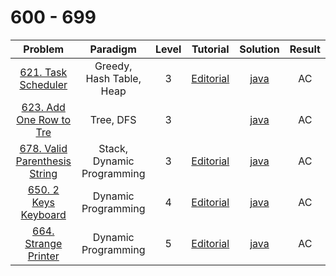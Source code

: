 # 600 - 699

|                                         Problem                                          |          Paradigm          | Level |                                    Tutorial                                    |                  Solution                   | Result |
| :--------------------------------------------------------------------------------------: | :------------------------: | :---: | :----------------------------------------------------------------------------: | :-----------------------------------------: | :----: |
|           [621. Task Scheduler](https://leetcode.com/problems/task-scheduler/)           |  Greedy, Hash Table, Heap  |   3   |      [Editorial](https://leetcode.com/problems/task-scheduler/editorial/)      |      [java](./621_Task_Scheduler.java)      |   AC   |
|      [623. Add One Row to Tre](https://leetcode.com/problems/add-one-row-to-tree/)       |         Tree, DFS          |   3   |                                                                                |   [java](./623_Add_One_Row_to_Tree.java)    |   AC   |
| [678. Valid Parenthesis String](https://leetcode.com/problems/valid-parenthesis-string/) | Stack, Dynamic Programming |   3   | [Editorial](https://leetcode.com/problems/valid-parenthesis-string/editorial/) | [java](./678_Valid_Parenthesis_String.java) |   AC   |
|          [650. 2 Keys Keyboard](https://leetcode.com/problems/2-keys-keyboard/)          |    Dynamic Programming     |   4   |     [Editorial](https://leetcode.com/problems/2-keys-keyboard/editorial/)      |     [java](./650_2_Keys_Keyboard.java)      |   AC   |
|          [664. Strange Printer](https://leetcode.com/problems/strange-printer/)          |    Dynamic Programming     |   5   |     [Editorial](https://leetcode.com/problems/strange-printer/editorial/)      |     [java](./664_Strange_Printer.java)      |   AC   |

